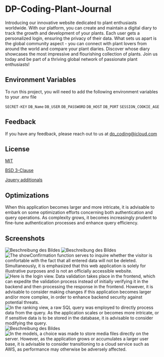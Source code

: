 
# DP-Coding-Plant-Journal

Introducing our innovative website dedicated to plant enthusiasts worldwide. With our platform, you can create and maintain a digital diary to track the growth and development of your plants. Each user gets a personalized login, ensuring the privacy of their data. What sets us apart is the global community aspect - you can connect with plant lovers from around the world and compare your plant diaries. Discover whose diary showcases the most impressive and flourishing collection of plants. Join us today and be part of a thriving global network of passionate plant enthusiasts!


## Environment Variables

To run this project, you will need to add the following environment variables to your .env file

`SECRET-KEY`
`DB_Name`
`DB_USER`
`DB_PASSWORD`
`DB_HOST`
`DB_PORT`
`SESSION_COOKIE_AGE`





## Feedback

If you have any feedback, please reach out to us at dp_coding@icloud.com


## License

[MIT](https://choosealicense.com/licenses/mit/)

[BSD 3-Clause](https://github.com/django/django/blob/main/LICENSE)

[Jquery additionals](https://jquery.org/license/)
## Optimizations

When this application becomes larger and more intricate, it is advisable to embark on some optimization efforts concerning both authentication and query operations. As complexity grows, it becomes increasingly prudent to fine-tune authentication processes and enhance query efficiency.

## Screenshots

![Beschreibung des Bildes](README_Data/main_url.png)
![Beschreibung des Bildes](README_Data/app_url.png)
![The showConfirmation function serves to inquire whether the visitor is comfortable with the fact that all entered data will not be deleted. Simultaneously, it is emphasized that this web application is solely for illustrative purposes and is not an officially accessible website.](README_Data/index_html.png)
![Here is the login view. Data validation takes place in the frontend, which can expedite the validation process instead of initially verifying it in the backend and then processing the response in the frontend. However, it is advisable to consider making changes if this application becomes larger and/or more complex, in order to enhance backend security against potential threats.](README_Data/login_view.png)
![In the ranking view, a raw SQL query was employed to directly process data from the query. As the application scales or becomes more intricate, or if sensitive data is to be stored in the database, it is advisable to consider modifying the query.](README_Data/ranking_view.png)
![Beschreibung des Bildes](README_Data/ranking_html.png)
![In the models, a choice was made to store media files directly on the server. However, as the application grows or accumulates a larger user base, it is advisable to consider transitioning to a cloud service such as AWS, as performance may otherwise be adversely affected.](README_Data/models.png)

